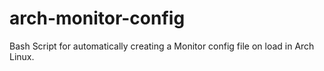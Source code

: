 # arch-monitor-config
Bash Script for automatically creating a Monitor config file on load in Arch Linux. 
